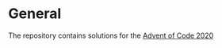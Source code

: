 # General

The repository contains solutions for the [Advent of Code 2020](https://adventofcode.com/)
